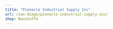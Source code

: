 ```yaml
---
title: "Pinnacle Industrial Supply Inc"
url: /san-diego/pinnacle-industrial-supply-inc/
shop: Baustoffe
---
```

